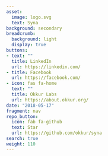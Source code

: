 ```yaml
---
asset:
  image: logo.svg
  text: Syna
background: secondary
breadcrumb:
  background: light
  display: true
buttons:
- text: ""
  title: LinkedIn
  url: https://linkedin.com/
- title: Facebook
  url: https://facebook.com/
- icon: fas fa-home
  text: ""
  title: Okkur Labs
  url: https://about.okkur.org/
date: "2018-05-17"
fragment: nav
repo_button:
  icon: fab fa-github
  text: Star
  url: https://github.com/okkur/syna
search: true
weight: 110
---
```

